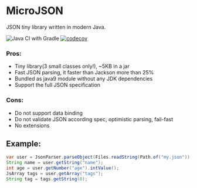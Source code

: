 # MicroJSON

JSON tiny library written in modern Java.

![Java CI with Gradle](https://github.com/AlmazKo/microjson/workflows/Java%20CI%20with%20Gradle/badge.svg?branch=ci-init)
[![codecov](https://codecov.io/gh/AlmazKo/microjson/branch/master/graph/badge.svg)](https://codecov.io/gh/AlmazKo/microjson)

### Pros:
- Tiny library(3 small classes only!), ~5KB in a jar
- Fast JSON parsing, it faster than Jackson more than 25%
- Bundled as java9 module without any JDK dependencies
- Support the full JSON specification

### Cons:
- Do not support data binding
- Do not validate JSON according spec, optimistic parsing, fail-fast
- No extensions



## Example:

```java
var user = JsonParser.parseObject(Files.readString(Path.of("my.json"));
String name = user.getString("name");
int age = user.getNumber("age").intValue();
JsArray tags = user.getArray("tags");
String tag = tags.getString(0);
```
